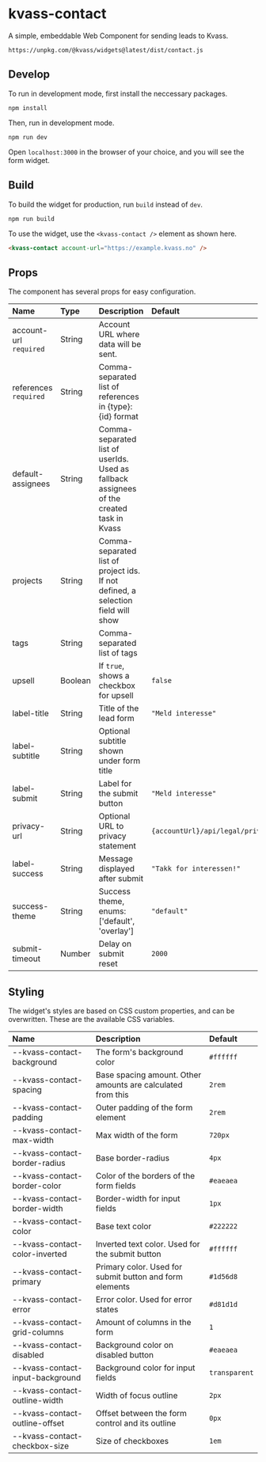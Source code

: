 # kvass-contact

A simple, embeddable Web Component for sending leads to Kvass.

`https://unpkg.com/@kvass/widgets@latest/dist/contact.js`

## Develop

To run in development mode, first install the neccessary packages.

```
npm install
```

Then, run in development mode.

```
npm run dev
```

Open `localhost:3000` in the browser of your choice, and you will see the form widget.

## Build

To build the widget for production, run `build` instead of `dev`.

```
npm run build
```

To use the widget, use the `<kvass-contact />` element as shown here.

```html
<kvass-contact account-url="https://example.kvass.no" />
```

## Props

The component has several props for easy configuration.

| Name                   | Type    | Description                                                                              | Default                                 |
| :--------------------- | :------ | :--------------------------------------------------------------------------------------- | :-------------------------------------- |
| account-url `required` | String  | Account URL where data will be sent.                                                     |                                         |
| references `required`  | String  | Comma-separated list of references in {type}:{id} format                                 |                                         |
| default-assignees      | String  | Comma-separated list of userIds. Used as fallback assignees of the created task in Kvass |                                         |
| projects               | String  | Comma-separated list of project ids. If not defined, a selection field will show         |                                         |
| tags                   | String  | Comma-separated list of tags                                                             |                                         |
| upsell                 | Boolean | If `true`, shows a checkbox for upsell                                                   | `false`                                 |
| label-title            | String  | Title of the lead form                                                                   | `"Meld interesse"`                      |
| label-subtitle         | String  | Optional subtitle shown under form title                                                 |                                         |
| label-submit           | String  | Label for the submit button                                                              | `"Meld interesse"`                      |
| privacy-url            | String  | Optional URL to privacy statement                                                        | `{accountUrl}/api/legal/privacy/tenant` |
| label-success          | String  | Message displayed after submit                                                           | `"Takk for interessen!"`                |
| success-theme          | String  | Success theme, enums: ['default', 'overlay']                                             | `"default"`                             |
| submit-timeout         | Number  | Delay on submit reset                                                                    | `2000`                                  |

## Styling

The widget's styles are based on CSS custom properties, and can be overwritten.
These are the available CSS variables.

| Name                             | Description                                                 | Default       |
| :------------------------------- | :---------------------------------------------------------- | :------------ |
| --kvass-contact-background       | The form's background color                                 | `#ffffff`     |
| --kvass-contact-spacing          | Base spacing amount. Other amounts are calculated from this | `2rem`        |
| --kvass-contact-padding          | Outer padding of the form element                           | `2rem`        |
| --kvass-contact-max-width        | Max width of the form                                       | `720px`       |
| --kvass-contact-border-radius    | Base border-radius                                          | `4px`         |
| --kvass-contact-border-color     | Color of the borders of the form fields                     | `#eaeaea`     |
| --kvass-contact-border-width     | Border-width for input fields                               | `1px`         |
| --kvass-contact-color            | Base text color                                             | `#222222`     |
| --kvass-contact-color-inverted   | Inverted text color. Used for the submit button             | `#ffffff`     |
| --kvass-contact-primary          | Primary color. Used for submit button and form elements     | `#1d56d8`     |
| --kvass-contact-error            | Error color. Used for error states                          | `#d81d1d`     |
| --kvass-contact-grid-columns     | Amount of columns in the form                               | `1`           |
| --kvass-contact-disabled         | Background color on disabled button                         | `#eaeaea`     |
| --kvass-contact-input-background | Background color for input fields                           | `transparent` |
| --kvass-contact-outline-width    | Width of focus outline                                      | `2px`         |
| --kvass-contact-outline-offset   | Offset between the form control and its outline             | `0px`         |
| --kvass-contact-checkbox-size    | Size of checkboxes                                          | `1em`         |
